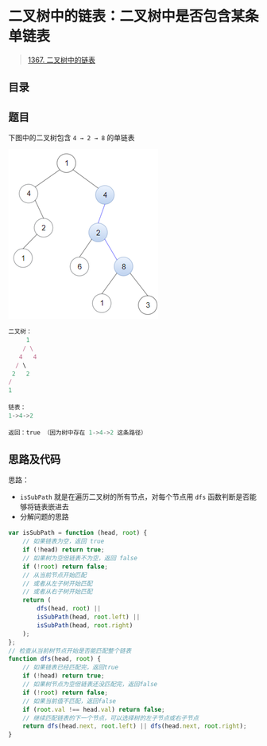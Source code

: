
# 二叉树中的链表：二叉树中是否包含某条单链表


> [1367. 二叉树中的链表](https://leetcode.cn/problems/linked-list-in-binary-tree/)


## 目录
<!-- toc -->
 ## 题目 

下图中的二叉树包含  `4 → 2 → 8` 的单链表

![图片&文件](./files/20250121-3.png)

```javascript
二叉树：
     1
    / \
   4   4
  / \
 2   2
/
1

链表：
1->4->2

返回：true （因为树中存在 1->4->2 这条路径）

```

## 思路及代码

思路：
- `isSubPath` 就是在遍历二叉树的所有节点，对每个节点用 `dfs` 函数判断是否能够将链表嵌进去
- 分解问题的思路 

```javascript
var isSubPath = function (head, root) {
    // 如果链表为空，返回 true
    if (!head) return true;
    // 如果树为空但链表不为空，返回 false
    if (!root) return false;
    // 从当前节点开始匹配
    // 或者从左子树开始匹配
    // 或者从右子树开始匹配
    return (
        dfs(head, root) ||
        isSubPath(head, root.left) ||
        isSubPath(head, root.right)
    );
};
// 检查从当前树节点开始是否能匹配整个链表
function dfs(head, root) {
    // 如果链表已经匹配完，返回true
    if (!head) return true;
    // 如果树节点为空但链表还没匹配完，返回false
    if (!root) return false;
    // 如果当前值不匹配，返回false
    if (root.val !== head.val) return false;
    // 继续匹配链表的下一个节点，可以选择树的左子节点或右子节点
    return dfs(head.next, root.left) || dfs(head.next, root.right);
}
```